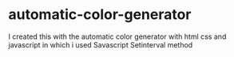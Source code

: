 # automatic-color-generator
I created this with the automatic color generator with html css and javascript in which i used Savascript Setinterval method
